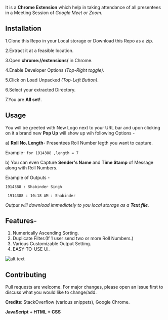 It is a **Chrome Extension** which help in taking attendance of all presentees in a Meeting Session of *Google Meet or Zoom*.


## Installation

1.Clone this Repo in your Local storage or Download this Repo as a zip.

2.Extract it at a feasible location.

3.Open **chrome://extensions/** in Chrome.

4.Enable Developer Options _(Top-Right toggle)_.  

5.Click on Load Unpacked _(Top-Left Button)_.

6.Select your extracted Directory.

7.You are **All set!**.
## Usage

You will be greeted with New Logo next to your URL bar and upon clicking on it a brand new **Pop Up** will show up wih following Options -

a) **Roll No. Length**- Presentees Roll Number legth you want to capture.

Example- ```for 1914388 ,length = 7```

b) You can even Capture **Sender's Name** and **Time Stamp** of Message along with Roll Numbers.

Example of Outputs - 

```1914388 : Shabinder Singh```

``` 1914388 : 10:18 AM : Shabinder```

_Output will download immediately to you local storage as a **Text file**._

## Features-
1. Numerically Ascending Sorting.
2. Duplicate Filter.(If 1 user send two or more Roll Numbers.)
3. Various Customizable Output Setting.
4. EASY-TO-USE UI.

![alt text](https://raw.githubusercontent.com/Shabinder/Attendance-Automation-System/master/UI.png "UI")

 

## Contributing
Pull requests are welcome. For major changes, please open an issue first to discuss what you would like to change/add.
 


**Credits**: StackOverflow (various snippets), Google Chrome.

**JavaScript + HTML + CSS**
